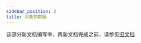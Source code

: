 ```yaml
---
sidebar_position: 2
title: 对象抓取器
---
```


该部分新文档编写中，再新文档完成之前，请参见[旧文档](../../../jimmer-sql/query/fetcher)